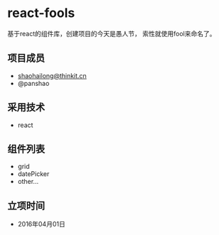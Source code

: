 # react-fools
基于react的组件库，创建项目的今天是愚人节， 索性就使用fool来命名了。

## 项目成员

* shaohailong@thinkit.cn
* @panshao

## 采用技术

* react

## 组件列表

* grid
* datePicker
* other...

## 立项时间 

* 2016年04月01日
